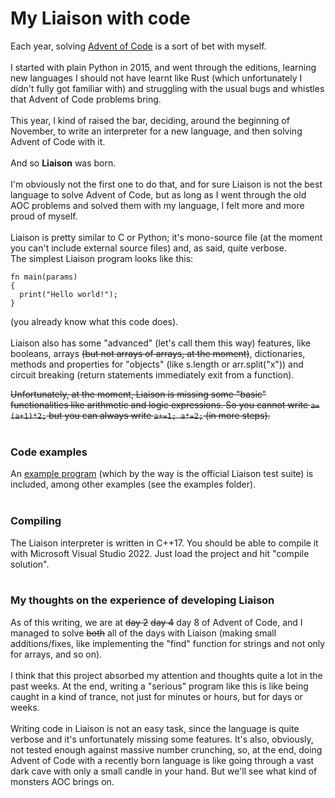 # My Liaison with code

Each year, solving [Advent of Code](https://adventofcode.com/) is a sort of bet with myself. <br/><br/>
I started with plain Python in 2015, and went through the editions, learning new languages I should not have learnt like Rust (which unfortunately I didn't fully got familiar with) and struggling with the usual bugs and whistles that Advent of Code problems bring.<br/>
<br/>
This year, I kind of raised the bar, deciding, around the beginning of November, to write an interpreter for a new language, and then solving Advent of Code with it.<br/>
<br/>And so <b>Liaison</b> was born.<br/>
<br/>
I'm obviously not the first one to do that, and for sure Liaison is not the best language to solve Advent of Code, but as long as I went through the old AOC problems and solved them with my language, I felt more and more proud of myself.
<br/><br/>
Liaison is pretty similar to C or Python; it's mono-source file (at the moment you can't include external source files) and, as said, quite verbose.<br/>
The simplest Liaison program looks like this:
<br/>

```<br/>
fn main(params)
{
  print("Hello world!");
}
```

(you already know what this code does).<br/>
<br/>
Liaison also has some "advanced" (let's call them this way) features, like booleans, arrays ~~(but not arrays of arrays, at the moment)~~, dictionaries, methods and properties for "objects" (like s.length or arr.split("x")) and circuit breaking (return statements immediately exit from a function).<br/>

~~Unfortunately, at the moment, Liaison is missing some "basic" functionalities like arithmetic and logic expressions. So you cannot write ```a=(a+1)*2;``` but you can always write ```a+=1; a*=2;``` (in more steps).~~
<br/><br/>

### Code examples
An [example program](https://github.com/friol/liaison/blob/master/examples/test.lia) (which by the way is the official Liaison test suite) is included, among other examples (see the examples folder).<br/>
<br/>

### Compiling
The Liaison interpreter is written in C++17. You should be able to compile it with Microsoft Visual Studio 2022. Just load the project and hit "compile solution".
<br/><br/>
### My thoughts on the experience of developing Liaison
As of this writing, we are at ~~day 2~~ ~~day 4~~ day 8 of Advent of Code, and I managed to solve ~~both~~ all of the days with Liaison (making small additions/fixes, like implementing the "find" function for strings and not only for arrays, and so on).<br/><br/>
I think that this project absorbed my attention and thoughts quite a lot in the past weeks. At the end, writing a "serious" program like this is like being caught in a kind of trance, not just for minutes or hours, but for days or weeks.
<br/><br/>
Writing code in Liaison is not an easy task, since the language is quite verbose and it's unfortunately missing some features. It's also, obviously, not tested enough against massive number crunching, so, at the end, doing Advent of Code with a recently born language is like going through a vast dark cave with only a small candle in your hand. But we'll see what kind of monsters AOC brings on.
